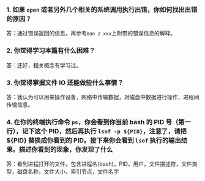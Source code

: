 ### 1. 如果 `open` 或者另外几个相关的系统调用执行出错，你如何找出出错的原因？

答：通过错误返回的信息，再参考`man 2 xxx`上附带的错误信息的解释。

### 2. 你觉得学习本篇有什么困难？

答：还好，相关概念有学习过。

### 3. 你觉得掌握文件 IO 还能做些什么事情？

答：我认为可以用来操作设备，网络中传输数据，对磁盘中数据进行操作，进程间传输信息。

### 4. 在你的终端执行命令 `ps`，你会看到你当前 bash 的 PID 号（第一行），记下这个 PID，然后再执行 `lsof -p ${PID}`，注意了，请把 ${PID} 替换成你看到的 PID。接下来你会看到 `lsof` 执行的输出结果。描述你看到的现象，你发现了什么

答：看到进程打开的文件，包含进程名(bash)，PID，用户，文件描述符，文件类型，磁盘名称，文件大小，索引节点，文件名字
